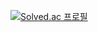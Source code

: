 [![Solved.ac
프로필](http://mazassumnida.wtf/api/v2/generate_badge?boj={wltjd403})](https://solved.ac/{wltjd403})
